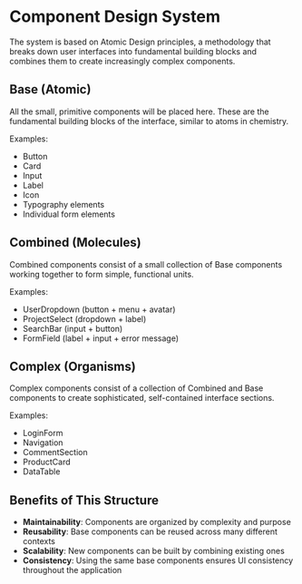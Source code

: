 # Component Design System

The system is based on Atomic Design principles, a methodology that breaks down user interfaces into fundamental building blocks and combines them to create increasingly complex components.

## Base (Atomic)
All the small, primitive components will be placed here. These are the fundamental building blocks of the interface, similar to atoms in chemistry.

Examples:
- Button
- Card
- Input
- Label
- Icon
- Typography elements
- Individual form elements

## Combined (Molecules)
Combined components consist of a small collection of Base components working together to form simple, functional units.

Examples:
- UserDropdown (button + menu + avatar)
- ProjectSelect (dropdown + label)
- SearchBar (input + button)
- FormField (label + input + error message)

## Complex (Organisms)
Complex components consist of a collection of Combined and Base components to create sophisticated, self-contained interface sections.

Examples:
- LoginForm
- Navigation
- CommentSection
- ProductCard
- DataTable

## Benefits of This Structure
- **Maintainability**: Components are organized by complexity and purpose
- **Reusability**: Base components can be reused across many different contexts
- **Scalability**: New components can be built by combining existing ones
- **Consistency**: Using the same base components ensures UI consistency throughout the application
